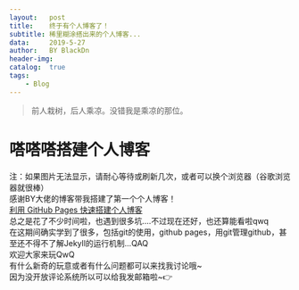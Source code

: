 ```yaml
---
layout:   post
title:    终于有个人博客了！
subtitle: 稀里糊涂搭出来的个人博客...
data:     2019-5-27
author:   BY BlackDn
header-img: 
catalog:  true
tags:
    - Blog
---
```


>前人栽树，后人乘凉。没错我是乘凉的那位。

# 嗒嗒嗒搭建个人博客
注：如果图片无法显示，请耐心等待或刷新几次，或者可以换个浏览器（谷歌浏览器就很棒）  
感谢BY大佬的博客带我搭建了第一个个人博客！  
[利用 GitHub Pages 快速搭建个人博客](https://www.jianshu.com/p/e68fba58f75c)  
总之是花了不少时间啦，也遇到很多坑....不过现在还好，也还算能看啦qwq  
在这期间确实学到了很多，包括git的使用，github pages，用git管理github，甚至还不得不了解Jekyll的运行机制...QAQ  
欢迎大家来玩QwQ  
有什么新奇的玩意或者有什么问题都可以来找我讨论哦~  
因为没开放评论系统所以可以给我发邮箱啦~👉
